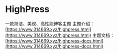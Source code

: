 # HighPress
一款简洁、美观、高性能博客主题
主题介绍：[https://www.314669.xyz/highpress.html](https://www.314669.xyz/highpress.html)
主题文档：[https://www.314669.xyz/highpress-docs.html](https://www.314669.xyz/highpress-docs.html)
